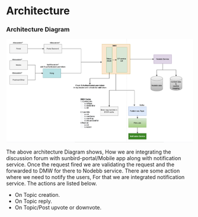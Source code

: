 # Architecture

### Architecture Diagram <a href="#architecture-diagram" id="architecture-diagram"></a>

![](<../../../.gitbook/assets/image (6) (1).png>)

The above architecture Diagram shows, How we are integrating the discussion forum with sunbird-portal/Mobile app along with notification service. Once the request fired we are validating the request and the forwarded to DMW for there to Nodebb service. There are some action where we need to notify the users, For that we are integrated notification service. The actions are listed below.

* On Topic creation.
* On Topic reply.
* On Topic/Post upvote or downvote.
